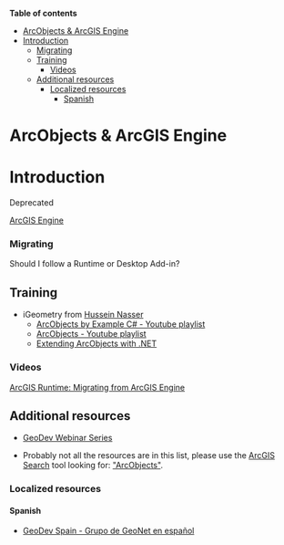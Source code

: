 <!-- START doctoc generated TOC please keep comment here to allow auto update -->
<!-- DON'T EDIT THIS SECTION, INSTEAD RE-RUN doctoc TO UPDATE -->
**Table of contents**

- [ArcObjects & ArcGIS Engine](#arcobjects--arcgis-engine)
- [Introduction](#introduction)
    - [Migrating](#migrating)
  - [Training](#training)
    - [Videos](#videos)
  - [Additional resources](#additional-resources)
    - [Localized resources](#localized-resources)
      - [Spanish](#spanish)

<!-- END doctoc generated TOC please keep comment here to allow auto update -->

# ArcObjects & ArcGIS Engine



# Introduction

Deprecated

[ArcGIS Engine](http://www.esri.com/software/arcgis/arcgisengine)

### Migrating

Should I follow a Runtime or Desktop Add-in?


## Training

* iGeometry from [Hussein Nasser](https://www.linkedin.com/in/hnaser/)
    * [ArcObjects by Example C# - Youtube playlist](https://www.youtube.com/playlist?list=PLQnljOFTspQVMRyBp7UOt8pU7wygBmEja)
    * [ArcObjects - Youtube playlist](https://www.youtube.com/playlist?list=PLQnljOFTspQXKBv2NwhCD4OnYflYTGqaf)
    * [Extending ArcObjects with .NET](https://www.youtube.com/playlist?list=PLQnljOFTspQXqYsWJG8o-eJpGlvzww9lE)

### Videos

[ArcGIS Runtime: Migrating from ArcGIS Engine](http://www.esri.com/videos/watch?videoid=h1lyaH00G6A&channelid=UC_yE3TatdZKAXvt_TzGJ6mw&title=arcgis-runtime:-migrating-from-arcgis-engine)


## Additional resources

* [GeoDev Webinar Series](go.esri.com/geodev)

* Probably not all the resources are in this list, please use the [ArcGIS Search](https://esri-es.github.io/arcgis-search/) tool looking for: ["ArcObjects"](https://esri-es.github.io/arcgis-search/?search="ArcObjects"&utm_campaign=awesome-list&utm_source=awesome-list&utm_medium=page).

### Localized resources

#### Spanish

* [GeoDev Spain - Grupo de GeoNet en español](https://geonet.esri.com/groups/geodev-spain)
